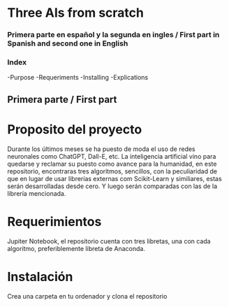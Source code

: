 # Three AIs from scratch

### Primera parte en español y la segunda en ingles / First part in Spanish and second one in English

### Index
-Purpose
-Requeriments
-Installing
-Explications

## Primera parte / First part

# Proposito del proyecto
Durante los últimos meses se ha puesto de moda el uso de redes neuronales como ChatGPT, Dall-E, etc. La inteligencia artificial vino para quedarse y reclamar su puesto como avance para la humanidad, en este repositorio, encontraras tres algoritmos, sencillos, con la peculiaridad de que en lugar de usar librerías externas com Scikit-Learn y similiares, estas serán desarrolladas desde cero. Y luego serán comparadas con las de la librería mencionada.

# Requerimientos
Jupiter Notebook, el repositorio cuenta con tres libretas, una con cada algoritmo, preferiblemente libreta de Anaconda.

# Instalación
Crea una carpeta en tu ordenador y clona el repositorio
> 

